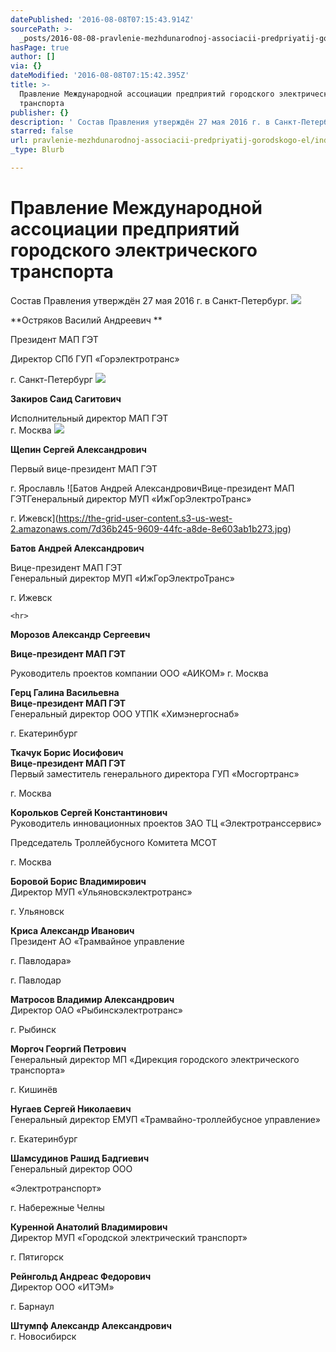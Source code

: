 ```yaml
---
datePublished: '2016-08-08T07:15:43.914Z'
sourcePath: >-
  _posts/2016-08-08-pravlenie-mezhdunarodnoj-associacii-predpriyatij-gorodskogo-el.md
hasPage: true
author: []
via: {}
dateModified: '2016-08-08T07:15:42.395Z'
title: >-
  Правление Международной ассоциации предприятий городского электрического
  транспорта
publisher: {}
description: ' Состав Правления утверждён 27 мая 2016 г. в Санкт-Петербург.'
starred: false
url: pravlenie-mezhdunarodnoj-associacii-predpriyatij-gorodskogo-el/index.html
_type: Blurb

---
```

# Правление Международной ассоциации предприятий городского электрического транспорта

Состав Правления утверждён 27 мая 2016 г. в Санкт-Петербург.
![](https://the-grid-user-content.s3-us-west-2.amazonaws.com/0d01fe70-e7ec-4bc6-b688-444bc5744754.jpg)

**Остряков Василий Андреевич **

Президент МАП ГЭТ 

Директор СПб ГУП «Горэлектротранс»

г. Санкт-Петербург ![](https://the-grid-user-content.s3-us-west-2.amazonaws.com/deb3c9cd-6b9a-4313-9765-44dd1ac05d9c.jpg)

**Закиров Саид Сагитович**

Исполнительный директор МАП ГЭТ  
г. Москва ![](https://the-grid-user-content.s3-us-west-2.amazonaws.com/fe25767e-20af-4648-8924-b49ff621d694.jpg)

**Щепин Сергей Александрович**

Первый вице-президент МАП ГЭТ

г. Ярославль
![Батов Андрей АлександровичВице-президент МАП ГЭТГенеральный директор МУП «ИжГорЭлектроТранс»

г. Ижевск](https://the-grid-user-content.s3-us-west-2.amazonaws.com/7d36b245-9609-44fc-a8de-8e603ab1b273.jpg)

**Батов Андрей Александрович**

Вице-президент МАП ГЭТ  
Генеральный директор МУП «ИжГорЭлектроТранс»

г. Ижевск

    <hr>

**Морозов Александр Сергеевич**

**Вице-президент МАП ГЭТ**

Руководитель проектов компании ООО «АИКОМ» г. Москва

**Герц Галина Васильевна**  
**Вице-президент МАП ГЭТ**  
Генеральный директор ООО УТПК «Химэнергоснаб»

г. Екатеринбург

**Ткачук Борис Иосифович**  
**Вице-президент МАП ГЭТ**  
Первый заместитель генерального директора ГУП «Мосгортранс»

г. Москва

**Корольков Сергей Константинович**  
Руководитель инновационных проектов ЗАО ТЦ «Электротранссервис»

Председатель Троллейбусного Комитета МСОТ

г. Москва

**Боровой Борис Владимирович**  
Директор МУП «Ульяновскэлектротранс»

г. Ульяновск

**Криса Александр Иванович**  
Президент АО «Трамвайное управление

г. Павлодара»

г. Павлодар

**Матросов Владимир Александрович**  
Директор ОАО «Рыбинскэлектротранс»

г. Рыбинск

**Моргоч Георгий Петрович**  
Генеральный директор МП «Дирекция городского электрического транспорта»

г. Кишинёв

**Нугаев Сергей Николаевич**  
Генеральный директор ЕМУП «Трамвайно-троллейбусное управление»

г. Екатеринбург

**Шамсудинов Рашид Бадгиевич**  
Генеральный директор ООО

«Электротранспорт»

г. Набережные Челны

**Куренной Анатолий Владимирович**  
Директор МУП «Городской электрический транспорт»

г. Пятигорск

**Рейнгольд Андреас Федорович**  
Директор ООО «ИТЭМ»

г. Барнаул

**Штумпф Александр Александрович**  
г. Новосибирск